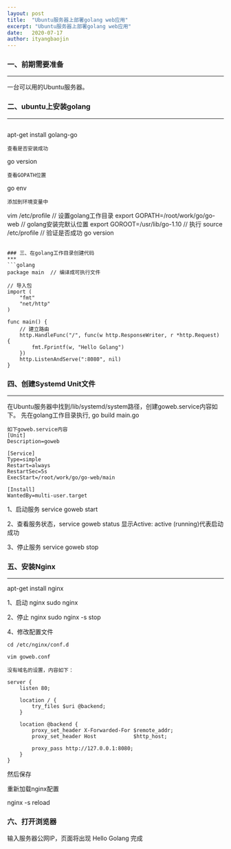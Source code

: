 ```yaml
---
layout: post
title:  "Ubuntu服务器上部署golang web应用"
excerpt: "Ubuntu服务器上部署golang web应用"
date:   2020-07-17
author: ityangbaojin
---
```

### 一、前期需要准备  
***
一台可以用的Ubuntu服务器。  

### 二、ubuntu上安装golang
***
>```
apt-get install golang-go
```
查看是否安装成功
```
go version
```
查看GOPATH位置
```
go env
```
添加到环境变量中
```
vim /etc/profile
// 设置golang工作目录
export GOPATH=/root/work/go/go-web
// golang安装完默认位置
export GOROOT=/usr/lib/go-1.10
// 执行
source /etc/profile
// 验证是否成功
go version
```

### 三、在golang工作目录创建代码
***
```golang
package main  // 编译成可执行文件

// 导入包
import (  
    "fmt"
    "net/http"
)

func main() {
    // 建立路由
    http.HandleFunc("/", func(w http.ResponseWriter, r *http.Request) {
        fmt.Fprintf(w, "Hello Golang")
    })
    http.ListenAndServe(":8080", nil)
}
```

### 四、创建Systemd Unit文件
*** 
在Ubuntu服务器中找到/lib/systemd/system路径，创建goweb.service内容如下。
先在golang工作目录执行, go build main.go

```
如下goweb.service内容
[Unit]
Description=goweb

[Service]
Type=simple
Restart=always
RestartSec=5s
ExecStart=/root/work/go/go-web/main

[Install]
WantedBy=multi-user.target
```

1、启动服务 service goweb start 

2、查看服务状态，service goweb status 显示Active: active (running)代表启动成功 
    

3、停止服务 service goweb stop


### 五、安装Nginx
***
apt-get install nginx

1、启动 nginx sudo nginx

2、停止 nginx sudo nginx -s stop

4、修改配置文件
    
    cd /etc/nginx/conf.d
    
    vim goweb.conf
    
    没有域名的设置，内容如下：

```
server {
    listen 80;

    location / {
        try_files $uri @backend;
    }

    location @backend {
        proxy_set_header X-Forwarded-For $remote_addr;
        proxy_set_header Host            $http_host;

        proxy_pass http://127.0.0.1:8080;
    }
}
```

然后保存

重新加载nginx配置

nginx -s reload

### 六、打开浏览器
输入服务器公网IP，页面将出现 Hello Golang 完成